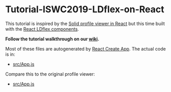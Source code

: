 # Tutorial-ISWC2019-LDflex-on-React
This tutorial is inspired by the [Solid profile viewer in React](https://github.com/solid/profile-viewer-react/)
but this time built with the [React LDflex components](https://github.com/solid/react-components#create-data-expressions-with-ldflex).

**Follow the tutorial walkthrough on our [wiki]().**

Most of these files are autogenerated
by [React Create App](https://github.com/facebook/create-react-app).
The actual code is in:
- [src/App.js]()

Compare this to the original profile viewer:
- [src/App.js](https://github.com/solid/profile-viewer-react/blob/master/src/App.js)
